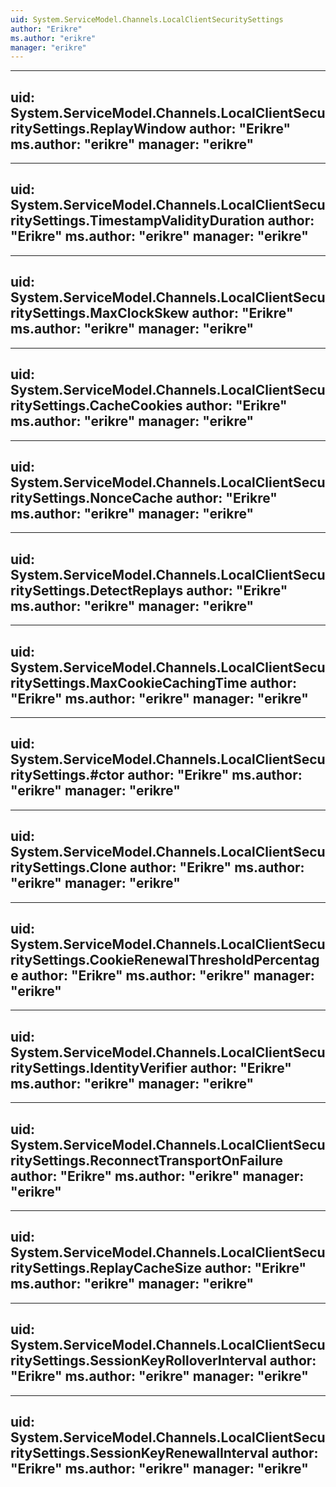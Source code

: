 ```yaml
---
uid: System.ServiceModel.Channels.LocalClientSecuritySettings
author: "Erikre"
ms.author: "erikre"
manager: "erikre"
---
```


---
uid: System.ServiceModel.Channels.LocalClientSecuritySettings.ReplayWindow
author: "Erikre"
ms.author: "erikre"
manager: "erikre"
---

---
uid: System.ServiceModel.Channels.LocalClientSecuritySettings.TimestampValidityDuration
author: "Erikre"
ms.author: "erikre"
manager: "erikre"
---

---
uid: System.ServiceModel.Channels.LocalClientSecuritySettings.MaxClockSkew
author: "Erikre"
ms.author: "erikre"
manager: "erikre"
---

---
uid: System.ServiceModel.Channels.LocalClientSecuritySettings.CacheCookies
author: "Erikre"
ms.author: "erikre"
manager: "erikre"
---

---
uid: System.ServiceModel.Channels.LocalClientSecuritySettings.NonceCache
author: "Erikre"
ms.author: "erikre"
manager: "erikre"
---

---
uid: System.ServiceModel.Channels.LocalClientSecuritySettings.DetectReplays
author: "Erikre"
ms.author: "erikre"
manager: "erikre"
---

---
uid: System.ServiceModel.Channels.LocalClientSecuritySettings.MaxCookieCachingTime
author: "Erikre"
ms.author: "erikre"
manager: "erikre"
---

---
uid: System.ServiceModel.Channels.LocalClientSecuritySettings.#ctor
author: "Erikre"
ms.author: "erikre"
manager: "erikre"
---

---
uid: System.ServiceModel.Channels.LocalClientSecuritySettings.Clone
author: "Erikre"
ms.author: "erikre"
manager: "erikre"
---

---
uid: System.ServiceModel.Channels.LocalClientSecuritySettings.CookieRenewalThresholdPercentage
author: "Erikre"
ms.author: "erikre"
manager: "erikre"
---

---
uid: System.ServiceModel.Channels.LocalClientSecuritySettings.IdentityVerifier
author: "Erikre"
ms.author: "erikre"
manager: "erikre"
---

---
uid: System.ServiceModel.Channels.LocalClientSecuritySettings.ReconnectTransportOnFailure
author: "Erikre"
ms.author: "erikre"
manager: "erikre"
---

---
uid: System.ServiceModel.Channels.LocalClientSecuritySettings.ReplayCacheSize
author: "Erikre"
ms.author: "erikre"
manager: "erikre"
---

---
uid: System.ServiceModel.Channels.LocalClientSecuritySettings.SessionKeyRolloverInterval
author: "Erikre"
ms.author: "erikre"
manager: "erikre"
---

---
uid: System.ServiceModel.Channels.LocalClientSecuritySettings.SessionKeyRenewalInterval
author: "Erikre"
ms.author: "erikre"
manager: "erikre"
---
